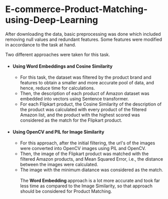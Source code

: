 # E-commerce-Product-Matching-using-Deep-Learning

After downloading the data, basic preprocessing was done which included removing null values and redundant features. Some features were modified in accordance to the task at hand. 
<br>

Two different approaches were taken for this task.
<br>
* #### Using Word Embeddings and Cosine Similarity ####
  * For this task, the dataset was filtered by the product brand and features to obtain a smaller and more accurate pool of data, and hence, reduce time for calculations.
  * Then, the description of each product of Amazon dataset was embedded into vectors using Sentence transformer. 
  * For each Flipkart product, the Cosine Similarity of the description of the product was calculated with every product of the filtered Amazon list, and the product with the highest scored was considered as the match for the Flipkart product.
* #### Using OpenCV and PIL for Image Similarity ####
  * For this approach, after the initial filtering, the url's of the images were converted into OpenCV images using PIL and OpenCV.
  * Then, the image of the Flipkart product was matched with the filtered Amazon products, and Mean Squared Error, i.e., the distance between the images were calculated.
  * The image with the minimum diatance was considered as the match.
<br> <br>
The <b> Word Embedding </b> approach is a lot more accurate and took far less time as compared to the Image Similarity, so that approach should be considered for Product Matching.
